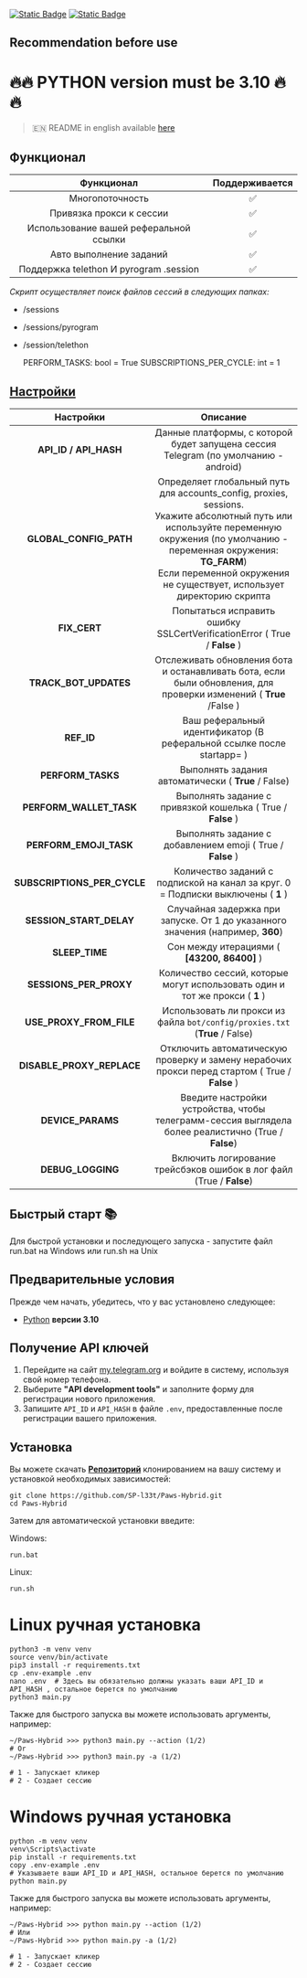 [![Static Badge](https://img.shields.io/badge/Telegram-Channel-Link?style=for-the-badge&logo=Telegram&logoColor=white&logoSize=auto&color=blue)](https://t.me/+jJhUfsfFCn4zZDk0)      [![Static Badge](https://img.shields.io/badge/Telegram-Bot%20Link-Link?style=for-the-badge&logo=Telegram&logoColor=white&logoSize=auto&color=blue)](https://t.me/PAWSOG_bot/PAWS?startapp=uLnYLVgv)



## Recommendation before use

# 🔥🔥 PYTHON version must be 3.10 🔥🔥

> 🇪🇳 README in english available [here](README)

## Функционал  
|               Функционал               | Поддерживается |
|:--------------------------------------:|:--------------:|
|            Многопоточность             |       ✅        | 
|        Привязка прокси к сессии        |       ✅        | 
| Использование вашей реферальной ссылки |       ✅        |
|        Авто выполнение заданий         |       ✅        |
| Поддержка telethon И pyrogram .session |       ✅        |

_Скрипт осуществляет поиск файлов сессий в следующих папках:_
* /sessions
* /sessions/pyrogram
* /session/telethon

    PERFORM_TASKS: bool = True
    SUBSCRIPTIONS_PER_CYCLE: int = 1


## [Настройки](https://github.com/SP-l33t/Paws-Hybrid/tree/main/.env-example)
|          Настройки          |                                                                                                                              Описание                                                                                                                               |
|:---------------------------:|:-------------------------------------------------------------------------------------------------------------------------------------------------------------------------------------------------------------------------------------------------------------------:|
|    **API_ID / API_HASH**    |                                                                                         Данные платформы, с которой будет запущена сессия Telegram (по умолчанию - android)                                                                                         |
|   **GLOBAL_CONFIG_PATH**    | Определяет глобальный путь для accounts_config, proxies, sessions. <br/>Укажите абсолютный путь или используйте переменную окружения (по умолчанию - переменная окружения: **TG_FARM**)<br/> Если переменной окружения не существует, использует директорию скрипта |
|        **FIX_CERT**         |                                                                                              Попытаться исправить ошибку SSLCertVerificationError ( True / **False** )                                                                                              |
|    **TRACK_BOT_UPDATES**    |                                                                         Отслеживать обновления бота и останавливать бота, если были обновления, для проверки изменений ( **True** /False )                                                                          |
|         **REF_ID**          |                                                                                                Ваш реферальный идентификатор (В реферальной ссылке после startapp= )                                                                                                |
|      **PERFORM_TASKS**      |                                                                                                         Выполнять задания автоматически ( **True** / False)                                                                                                         |
|   **PERFORM_WALLET_TASK**   |                                                                                                     Выполнять задание с привязкой кошелька ( True / **False** )                                                                                                     |
|   **PERFORM_EMOJI_TASK**    |                                                                                                     Выполнять задание с добавлением emoji ( True / **False** )                                                                                                      |
| **SUBSCRIPTIONS_PER_CYCLE** |                                                                                          Количество заданий с подпиской на канал за круг. 0 = Подписки выключены ( **1** )                                                                                          |
|   **SESSION_START_DELAY**   |                                                                                           Случайная задержка при запуске. От 1 до указанного значения (например, **360**)                                                                                           |
|       **SLEEP_TIME**        |                                                                                                             Сон между итерациями ( **[43200, 86400]** )                                                                                                             |
|   **SESSIONS_PER_PROXY**    |                                                                                            Количество сессий, которые могут использовать один и тот же прокси ( **1** )                                                                                             |
|   **USE_PROXY_FROM_FILE**   |                                                                                             Использовать ли прокси из файла `bot/config/proxies.txt` (**True** / False)                                                                                             |
|  **DISABLE_PROXY_REPLACE**  |                                                                                   Отключить автоматическую проверку и замену нерабочих прокси перед стартом ( True / **False** )                                                                                    |
|      **DEVICE_PARAMS**      |                                                                                 Введите настройки устройства, чтобы телеграмм-сессия выглядела более реалистично (True / **False**)                                                                                 |
|      **DEBUG_LOGGING**      |                                                                                                Включить логирование трейсбэков ошибок в лог файл (True / **False**)                                                                                                 |

## Быстрый старт 📚

Для быстрой установки и последующего запуска - запустите файл run.bat на Windows или run.sh на Unix

## Предварительные условия
Прежде чем начать, убедитесь, что у вас установлено следующее:
- [Python](https://www.python.org/downloads/) **версии 3.10**

## Получение API ключей
1. Перейдите на сайт [my.telegram.org](https://my.telegram.org) и войдите в систему, используя свой номер телефона.
2. Выберите **"API development tools"** и заполните форму для регистрации нового приложения.
3. Запишите `API_ID` и `API_HASH` в файле `.env`, предоставленные после регистрации вашего приложения.

## Установка
Вы можете скачать [**Репозиторий**](https://github.com/SP-l33t/Paws-Hybrid) клонированием на вашу систему и установкой необходимых зависимостей:
```shell
git clone https://github.com/SP-l33t/Paws-Hybrid.git
cd Paws-Hybrid
```

Затем для автоматической установки введите:

Windows:
```shell
run.bat
```

Linux:
```shell
run.sh
```

# Linux ручная установка
```shell
python3 -m venv venv
source venv/bin/activate
pip3 install -r requirements.txt
cp .env-example .env
nano .env  # Здесь вы обязательно должны указать ваши API_ID и API_HASH , остальное берется по умолчанию
python3 main.py
```

Также для быстрого запуска вы можете использовать аргументы, например:
```shell
~/Paws-Hybrid >>> python3 main.py --action (1/2)
# Or
~/Paws-Hybrid >>> python3 main.py -a (1/2)

# 1 - Запускает кликер
# 2 - Создает сессию
```


# Windows ручная установка
```shell
python -m venv venv
venv\Scripts\activate
pip install -r requirements.txt
copy .env-example .env
# Указываете ваши API_ID и API_HASH, остальное берется по умолчанию
python main.py
```

Также для быстрого запуска вы можете использовать аргументы, например:
```shell
~/Paws-Hybrid >>> python main.py --action (1/2)
# Или
~/Paws-Hybrid >>> python main.py -a (1/2)

# 1 - Запускает кликер
# 2 - Создает сессию
```
